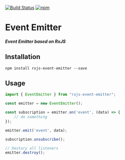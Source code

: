 [![Build Status](https://semaphoreci.com/api/v1/netanel7799/rxjs-event-emitter/branches/master/badge.svg)](https://semaphoreci.com/netanel7799/rxjs-event-emitter)
[![npm](https://img.shields.io/npm/l/ngx-take-until-destroy.svg)]()

# Event Emitter

##### Event Emitter based on RxJS

## Installation
`npm install rxjs-event-emitter --save`

## Usage
```ts
import { EventEmitter } from "rxjs-event-emitter";

const emitter = new EventEmitter();

const subscription = emitter.on('event', (data) => { 
    // do something
});

emitter.emit('event', data);

subscription.unsubscribe();

// Destory all listeners
emitter.destroy();
```


